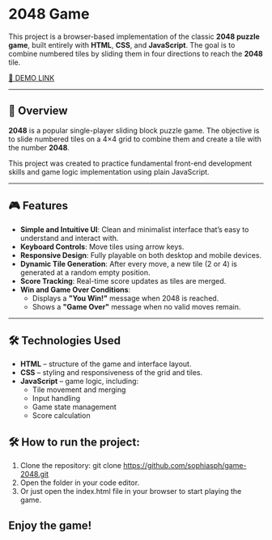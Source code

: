 # 2048 Game

This project is a browser-based implementation of the classic **2048 puzzle game**, built entirely with **HTML**, **CSS**, and **JavaScript**. The goal is to combine numbered tiles by sliding them in four directions to reach the **2048** tile.

[🔗 DEMO LINK](https://sophiasph.github.io/game-2048/)

---

## 📌 Overview

**2048** is a popular single-player sliding block puzzle game. The objective is to slide numbered tiles on a 4×4 grid to combine them and create a tile with the number **2048**.

This project was created to practice fundamental front-end development skills and game logic implementation using plain JavaScript.

---

## 🎮 Features

- **Simple and Intuitive UI**: Clean and minimalist interface that’s easy to understand and interact with.
- **Keyboard Controls**: Move tiles using arrow keys.
- **Responsive Design**: Fully playable on both desktop and mobile devices.
- **Dynamic Tile Generation**: After every move, a new tile (2 or 4) is generated at a random empty position.
- **Score Tracking**: Real-time score updates as tiles are merged.
- **Win and Game Over Conditions**:
  - Displays a **"You Win!"** message when 2048 is reached.
  - Shows a **"Game Over"** message when no valid moves remain.

---

## 🛠 Technologies Used

- **HTML** – structure of the game and interface layout.
- **CSS** – styling and responsiveness of the grid and tiles.
- **JavaScript** – game logic, including:
  - Tile movement and merging
  - Input handling
  - Game state management
  - Score calculation

## 🛠 How to run the project:

1. Clone the repository:
   git clone https://github.com/sophiasph/game-2048.git
2. Open the folder in your code editor.
3. Or just open the index.html file in your browser to start playing the game.

## Enjoy the game!
